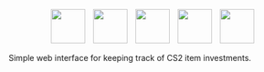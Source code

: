<p align="center">
  <img src="https://cdn.jsdelivr.net/gh/devicons/devicon@latest/icons/nodejs/nodejs-original.svg" width="60" height="60" style="margin-right: 10px;" />
  <img src="https://cdn.jsdelivr.net/gh/devicons/devicon@latest/icons/express/express-original.svg" width="60" height="60" style="margin-right: 10px;" />
  <img src="https://cdn.jsdelivr.net/gh/devicons/devicon@latest/icons/mysql/mysql-original-wordmark.svg" width="60" height="60" style="margin-right: 10px;" />
  <img src="https://cdn.jsdelivr.net/gh/devicons/devicon@latest/icons/sequelize/sequelize-original-wordmark.svg" width="60" height="60" style="margin-right: 10px;" />
  <img src="https://cdn.jsdelivr.net/gh/devicons/devicon@latest/icons/bootstrap/bootstrap-original-wordmark.svg" width="60" height="60" />
</p>
<hl>

Simple web interface for keeping track of CS2 item investments.
